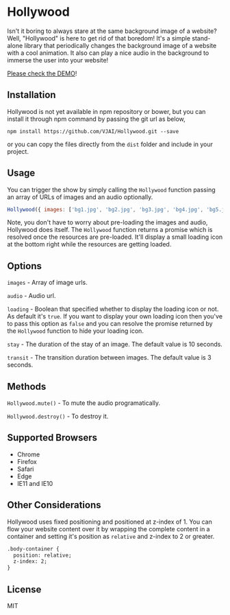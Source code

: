 # Hollywood

Isn't it boring to always stare at the same background image of a website? Well, "Hollywood" is here to get rid of that boredom! It's a simple stand-alone library that periodically changes the background image of a website with a cool animation. It also can play a nice audio in the background to immerse the user into your website!

[Please check the DEMO](http://prideparrot.com/demos/hollywood/index.html)!

## Installation

Hollywood is not yet available in npm repository or bower, but you can install it through npm command by passing the git url as below,

```
npm install https://github.com/VJAI/Hollywood.git --save
```

or you can copy the files directly from the `dist` folder and include in your project.

## Usage

You can trigger the show by simply calling the `Hollywood` function passing an array of URLs of images and an audio optionally.

```javascript
Hollywood({ images: ['bg1.jpg', 'bg2.jpg', 'bg3.jpg', 'bg4.jpg', 'bg5.jpg'], audio: 'audio.mp3' });
```

Note, you don't have to worry about pre-loading the images and audio, Hollywood does itself. The `Hollywood` function returns a promise which is resolved once the resources are pre-loaded. It'll display a small loading icon at the bottom right while the resources are getting loaded. 

## Options

`images` - Array of image urls.

`audio` - Audio url.

`loading` - Boolean that specified whether to display the loading icon or not. As default it's `true`. If you want to display your own loading icon then you've to pass this option as `false` and you can resolve the promise returned by the `Hollywood` function to hide your loading icon.

`stay` - The duration of the stay of an image. The default value is 10 seconds.

`transit` - The transition duration between images. The default value is 3 seconds.

## Methods

`Hollywood.mute()` - To mute the audio programatically.

`Hollywood.destroy()` - To destroy it.

## Supported Browsers

* Chrome
* Firefox
* Safari
* Edge
* IE11 and IE10

## Other Considerations

Hollywood uses fixed positioning and positioned at z-index of 1. You can flow your website content over it by wrapping the complete content in a container and setting it's position as `relative` and z-index to 2 or greater.

```html
.body-container {
  position: relative;
  z-index: 2;
}
```

## License

MIT

